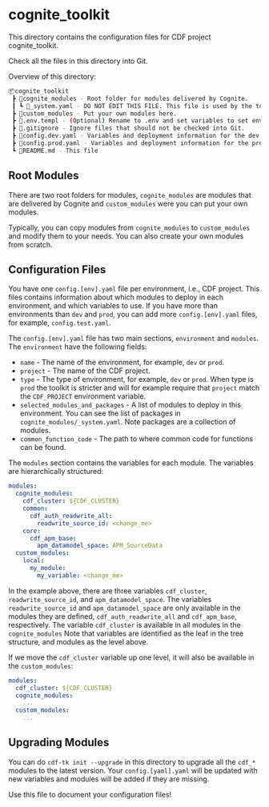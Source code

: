 # cognite_toolkit

This directory contains the configuration files for CDF project cognite_toolkit.

Check all the files in this directory into Git.

Overview of this directory:

```bash
📦cognite_toolkit
 ┣ 📂cognite_modules - Root folder for modules delivered by Cognite.
 ┃ ┗ 📜_system.yaml - DO NOT EDIT THIS FILE. This file is used by the toolkit to store information about the modules.
 ┣ 📂custom_modules - Put your own modules here.
 ┣ 📜.env.templ - (Optional) Rename to .env and set variables to set environment variables for the toolkit.
 ┣ 📜.gitignore - Ignore files that should not be checked into Git.
 ┣ 📜config.dev.yaml - Variables and deployment information for the dev environment.
 ┣ 📜config.prod.yaml - Variables and deployment information for the prod environment.
 ┗ 📜README.md - This file
```

## Root Modules

There are two root folders for modules, `cognite_modules` are modules that are
delivered by Cognite and `custom_modules` were you can put your own modules.

Typically, you can copy modules from `cognite_modules` to `custom_modules` and
modify them to your needs. You can also create your own modules from scratch.

## Configuration Files

You have one `config.[env].yaml` file per environment, i.e., CDF project. This files
contains information about which modules to deploy in each environment, and which
variables to use. If you have more than environments than `dev` and `prod`, you can
add more `config.[env].yaml` files, for example, `config.test.yaml`.

The `config.[env].yaml` file has two main sections, `environment` and `modules`.
The `environment` have the following fields:

- `name` - The name of the environment, for example, `dev` or `prod`.
- `project` - The name of the CDF project.
- `type` - The type of environment, for example, `dev` or `prod`. When type is
  `prod` the toolkit is stricter and will for example require that `project`
  match the `CDF_PROJECT` environment variable.
- `selected_modules_and_packages` - A list of modules to deploy in this environment.
  You can see the list of packages in `cognite_modules/_system.yaml`. Note
  packages are a collection of modules.
- `common_function_code` - The path to where common code for functions can be found.

The `modules` section contains the variables for each module. The variables
are hierarchically structured:

```yaml
modules:
  cognite_modules:
    cdf_cluster: ${CDF_CLUSTER}
    common:
      cdf_auth_readwrite_all:
        readwrite_source_id: <change_me>
    core:
      cdf_apm_base:
        apm_datamodel_space: APM_SourceData
  custom_modules:
    local:
      my_module:
        my_variable: <change_me>
```

In the example above, there are three variables `cdf_cluster`, `readwrite_source_id`,
and `apm_datamodel_space`. The variables `readwrite_source_id` and `apm_datamodel_space` are
only available in the modules they are defined, `cdf_auth_readwrite_all` and `cdf_apm_base`,
respectively. The variable `cdf_cluster` is available in all modules in the `cognite_modules`
Note that variables are identified as the leaf in the tree structure, and modules
as the level above.

If we move the `cdf_cluster` variable up one level, it will also be available in the `custom_modules`:

```yaml
modules:
  cdf_cluster: ${CDF_CLUSTER}
  cognite_modules:
    ...
  custom_modules:
    ...
```

## Upgrading Modules

You can do `cdf-tk init --upgrade` in this directory to upgrade all the `cdf_*` modules to the
latest version. Your `config.[yaml].yaml` will be updated with new variables and modules
will be added if they are missing.

Use this file to document your configuration files!
